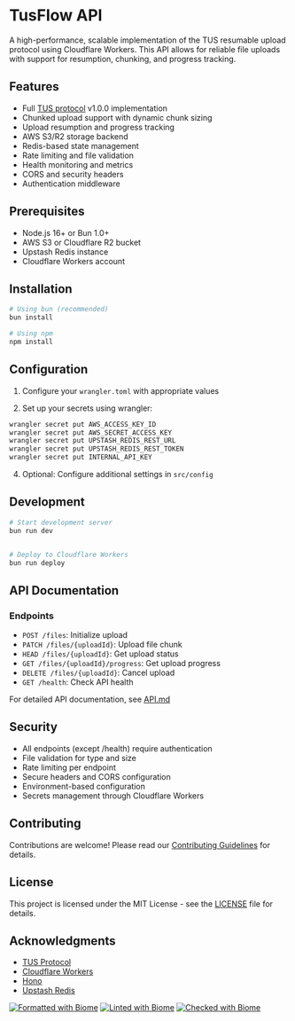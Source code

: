 
# TusFlow API

A high-performance, scalable implementation of the TUS resumable upload protocol using Cloudflare Workers. This API allows for reliable file uploads with support for resumption, chunking, and progress tracking.

## Features

- Full [TUS protocol](https://tus.io/) v1.0.0 implementation
- Chunked upload support with dynamic chunk sizing
- Upload resumption and progress tracking
- AWS S3/R2 storage backend
- Redis-based state management
- Rate limiting and file validation
- Health monitoring and metrics
- CORS and security headers
- Authentication middleware

## Prerequisites

- Node.js 16+ or Bun 1.0+
- AWS S3 or Cloudflare R2 bucket
- Upstash Redis instance
- Cloudflare Workers account

## Installation

```bash
# Using bun (recommended)
bun install

# Using npm
npm install
```

## Configuration

1. Configure your `wrangler.toml` with appropriate values

2. Set up your secrets using wrangler:

```bash
wrangler secret put AWS_ACCESS_KEY_ID
wrangler secret put AWS_SECRET_ACCESS_KEY
wrangler secret put UPSTASH_REDIS_REST_URL
wrangler secret put UPSTASH_REDIS_REST_TOKEN
wrangler secret put INTERNAL_API_KEY
```

4. Optional: Configure additional settings in `src/config`

## Development

```bash
# Start development server
bun run dev


# Deploy to Cloudflare Workers
bun run deploy
```

## API Documentation

### Endpoints

- `POST /files`: Initialize upload
- `PATCH /files/{uploadId}`: Upload file chunk
- `HEAD /files/{uploadId}`: Get upload status
- `GET /files/{uploadId}/progress`: Get upload progress
- `DELETE /files/{uploadId}`: Cancel upload
- `GET /health`: Check API health

For detailed API documentation, see [API.md](./API.md)

## Security

- All endpoints (except /health) require authentication
- File validation for type and size
- Rate limiting per endpoint
- Secure headers and CORS configuration
- Environment-based configuration
- Secrets management through Cloudflare Workers

## Contributing

Contributions are welcome! Please read our [Contributing Guidelines](CONTRIBUTING.md) for details.

## License

This project is licensed under the MIT License - see the [LICENSE](LICENSE) file for details.

## Acknowledgments

- [TUS Protocol](https://tus.io/)
- [Cloudflare Workers](https://workers.cloudflare.com/)
- [Hono](https://hono.dev/)
- [Upstash Redis](https://upstash.com/)

[![Formatted with Biome](https://img.shields.io/badge/Formatted_with-Biome-60a5fa?style=flat&logo=biome)](https://biomejs.dev/)
[![Linted with Biome](https://img.shields.io/badge/Linted_with-Biome-60a5fa?style=flat&logo=biome)](https://biomejs.dev)
[![Checked with Biome](https://img.shields.io/badge/Checked_with-Biome-60a5fa?style=flat&logo=biome)](https://biomejs.dev)